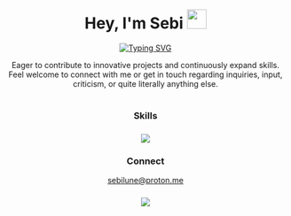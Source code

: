 <h1 align="center"><b>Hey, I'm Sebi&nbsp;</b><img src="https://media.giphy.com/media/hvRJCLFzcasrR4ia7z/giphy.gif" width="35"></h1>

<p align="center">
  <a href="https://github.com/DenverCoder1/readme-typing-svg">
      <img src="https://readme-typing-svg.herokuapp.com?font=Lexend&color=cyan&size=25&center=true&vCenter=true&width=600&height=100&lines=Self-taught+Full-Stack+Developer+&hearts;++;Computer+Science+Student,;Linux+Power+User,;Active+Learner/Researcher,;Homelab+Enthusiast," alt="Typing SVG">
  </a>
</p>

<p align="center">Eager to contribute to innovative projects and continuously expand skills. Feel welcome to connect with me or get in touch regarding inquiries, input, criticism, or quite literally anything else.</p>

<h1></h1>

<h3 align="center">Skills<h3>
<p align="center">
  <a href="https://github.com/sebilune">
    <img src="https://skillicons.dev/icons?i=next,vite,react,ts,tailwind,sass,bun,nodejs,postgresql,git,bash,docker,python,go,vscode,vim,linux,windows&perline=9" />
  </a>
</p>

<h3 align="center">Connect</h3>
<p align="center">
  <a href="mailto:sebilune@proton.me?subject=Your%20Inquiry&body=Your%20message%20to%20me%20%5E_%5E">sebilune@proton.me</a>
</p>

<h3 align="center"></h3>
<p align="center">
  <a href="https://github.com/sebilune">
    <img src="https://komarev.com/ghpvc/?username=sebilune&color=blue&style=flat)" />
  </a>
</p>
